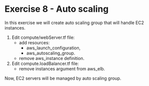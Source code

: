 # Exercise 8 - Auto scaling

In this exercise we will create auto scaling group that will handle EC2 instances.

1. Edit compute/webServer.tf file:
    - add resources:
        - aws_launch_configuration,
        - aws_autoscaling_group.
    - remove aws_instance definition.
2. Edit compute.loadBalancer.tf file:
    - remove instances argument from aws_elb.

Now, EC2 servers will be managed by auto scaling group.
